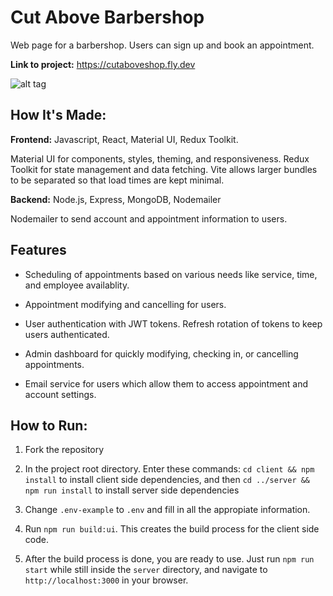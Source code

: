 # Cut Above Barbershop

Web page for a barbershop. Users can sign up and book an appointment.

**Link to project:** https://cutaboveshop.fly.dev

![alt tag](https://github.com/Andrewyithub/cut-above-barbershop/assets/17731837/35958cd0-07e1-44e3-a0b3-2be928c285a6)


## How It's Made:

**Frontend:** Javascript, React, Material UI, Redux Toolkit.

Material UI for components, styles, theming, and responsiveness. Redux Toolkit for state management and data fetching. Vite allows larger bundles to be separated so that load times are kept minimal.

**Backend:** Node.js, Express, MongoDB, Nodemailer

Nodemailer to send account and appointment information to users.

## Features

- Scheduling of appointments based on various needs like service, time, and employee availablity.

- Appointment modifying and cancelling for users.

- User authentication with JWT tokens. Refresh rotation of tokens to keep users authenticated.

- Admin dashboard for quickly modifying, checking in, or cancelling appointments.

- Email service for users which allow them to access appointment and account settings.

## How to Run:

1. Fork the repository

2. In the project root directory. Enter these commands:
   `cd client && npm install` to install client side dependencies, and then
   `cd ../server && npm run install` to install server side dependencies

3. Change `.env-example` to `.env` and fill in all the appropiate information.

4. Run `npm run build:ui`. This creates the build process for the client side code.

5. After the build process is done, you are ready to use. Just run `npm run start` while still inside the `server` directory, and navigate to `http://localhost:3000` in your browser.
